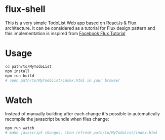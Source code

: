 # flux-shell

This is a very simple TodoList Web app based on ReactJs & Flux architecture. It can be considered as a tutorial for Flux design pattern and this implementation is inspired from [Facebook Flux Tutorial](https://github.com/facebook/flux/tree/master/examples/flux-todomvc)

# Usage

```bash
cd path/to/MyTodoList
npm install
npm run build
# open path/to/MyTodoList/index.html in your browser
```

# Watch

Instead of manually building after each change it's possible to automatically recompile the javascript bundle when files change:

```bash
npm run watch
# make javascript changes, then refresh path/to/MyTodoList/index.html
```
